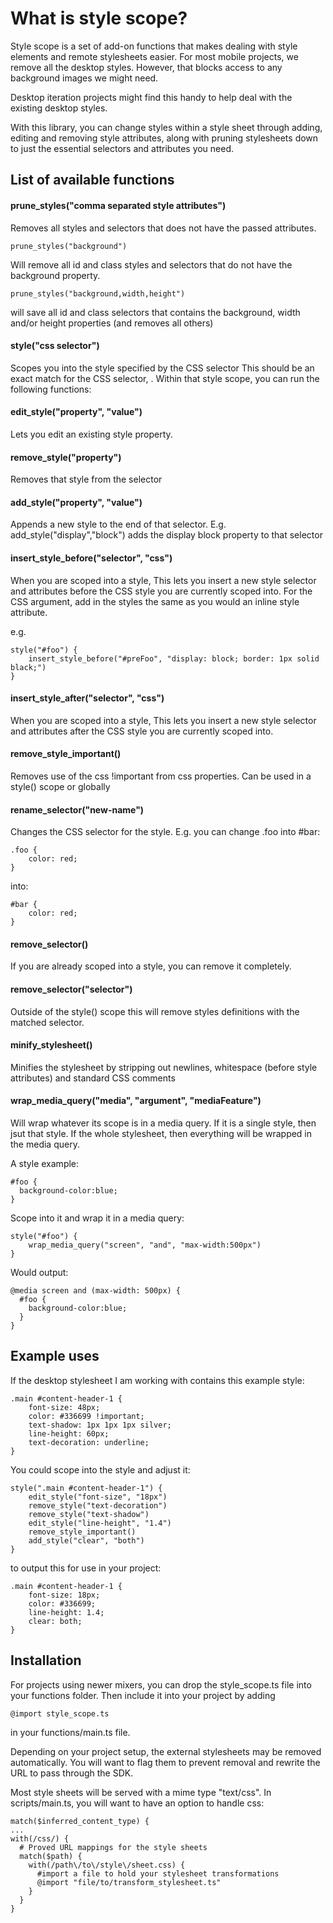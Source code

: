 # What is style scope?
Style scope is a set of add-on functions that makes dealing with style elements and remote stylesheets easier. For most mobile projects, we remove all the desktop styles. However, that blocks access to any background images we might need.  

Desktop iteration projects might find this handy to help deal with the existing desktop styles.  

With this library, you can change styles within a style sheet through adding, editing and removing style attributes, along with pruning stylesheets down to just the essential selectors and attributes you need.

## List of available functions

#### prune_styles("comma separated style attributes")

Removes all styles and selectors that does not have the passed attributes.  

    prune_styles("background")  
Will remove all id and class styles and selectors that do not have the background property.

    prune_styles("background,width,height")  
will save all id and class selectors that contains the background, width and/or height properties (and removes all others)

#### style("css selector")

Scopes you into the style specified by the CSS selector This should be an exact match for the CSS selector, . Within that style scope, you can run the following functions:

#### edit_style("property", "value")

Lets you edit an existing style property.

#### remove_style("property")

Removes that style from the selector

#### add_style("property", "value")

Appends a new style to the end of that selector. E.g. add_style("display","block") adds the display block property to that selector

#### insert_style_before("selector", "css")

When you are scoped into a style, This lets you insert a new style selector and attributes before the CSS style you are currently scoped into. For the CSS argument, add in the styles the same as you would an inline style attribute.  

e.g.  

    style("#foo") {
        insert_style_before("#preFoo", "display: block; border: 1px solid black;")
    }

#### insert_style_after("selector", "css")

When you are scoped into a style, This lets you insert a new style selector and attributes after the CSS style you are currently scoped into.

#### remove_style_important()

Removes use of the css !important from css properties. Can be used in a style() scope or globally

#### rename_selector("new-name")

Changes the CSS selector for the style. E.g. you can change .foo into #bar:

    .foo {
        color: red;
    }

into:  

    #bar {
        color: red;
    }

#### remove_selector()

If you are already scoped into a style, you can remove it completely.

#### remove_selector("selector")

Outside of the style() scope this will remove styles definitions with the matched selector.

#### minify_stylesheet()

Minifies the stylesheet by stripping out newlines, whitespace (before style attributes) and standard CSS comments

#### wrap_media_query("media", "argument", "mediaFeature")

Will wrap whatever its scope is in a media query. If it is a single style, then jsut that style. If the whole stylesheet, then everything will be wrapped in the media query.

A style example:  

    #foo {
      background-color:blue;
    }  

Scope into it and wrap it in a media query:  

    style("#foo") {
        wrap_media_query("screen", "and", "max-width:500px")
    }

Would output:  

    @media screen and (max-width: 500px) {
      #foo {
        background-color:blue;
      }
    }

## Example uses

If the desktop stylesheet I am working with contains this example style:

    .main #content-header-1 {
    	font-size: 48px;
    	color: #336699 !important;
    	text-shadow: 1px 1px 1px silver;
    	line-height: 60px;
    	text-decoration: underline;
    }

You could scope into the style and adjust it:  

    style(".main #content-header-1") {
    	edit_style("font-size", "18px")
    	remove_style("text-decoration")
    	remove_style("text-shadow")
    	edit_style("line-height", "1.4")
    	remove_style_important()
    	add_style("clear", "both")
    }

to output this for use in your project:  

    .main #content-header-1 {
    	font-size: 18px;
    	color: #336699;
    	line-height: 1.4;
    	clear: both;
    }

## Installation

For projects using newer mixers, you can drop the style_scope.ts file into your functions folder. Then include it into your project by adding  

    @import style_scope.ts  

in your functions/main.ts file.  

Depending on your project setup, the external stylesheets may be removed automatically. You will want to flag them to prevent removal and rewrite the URL to pass through the SDK.  

Most style sheets will be served with a mime type "text/css". In scripts/main.ts, you will want to have an option to handle css:   
    
    match($inferred_content_type) { 
    ...
    with(/css/) {  
      # Proved URL mappings for the style sheets  
      match($path) {  
        with(/path\/to\/style\/sheet.css) {  
          #import a file to hold your stylesheet transformations
          @import "file/to/transform_stylesheet.ts"
        }  
      }  
    }
